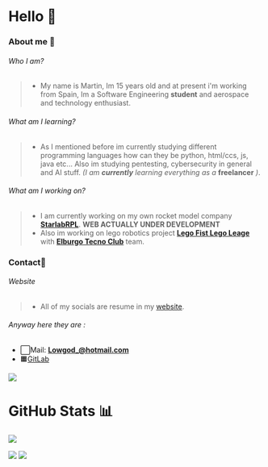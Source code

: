 # Hello 👋 

### About me 🚀
###### Who I am?
> * My name is Martin, Im 15 years old and at present i'm working from Spain, Im a Software Engineering **student** and aerospace and technology enthusiast.
###### What am I learning?
> * As I mentioned before im currently studying different programming languages how can they be python, html/ccs, js, java etc... Also im studying pentesting, cybersecurity in general and AI stuff. *(I am* ***currently*** *learning everything as a*  **freelancer** *)*.
###### What am I working on?
> * I am currently working on my own rocket model company **[StarlabRPL](https://starlabrpl.tk/)**. **WEB ACTUALLY UNDER DEVELOPMENT**
> * Also im working on lego robotics project **[Lego Fist Lego Leage](https://www.firstlegoleague.org/)** with **[Elburgo Tecno Club](http://www.tecnoclub.es/)** team.

### Contact📲
###### Website
> * All of my socials are resume in my [website](https://l0wgod.xyz/). 
###### Anyway here they are :
* ⬜️Mail: **Lowgod_@hotmail.com**
* 🟧[GitLab](https://gitlab.com/lowg0d)
<a href="https://starlabrpl.tk" target="_BLANK">
  <img src="https://discord.c99.nl/widget/theme-1/814476198733152266.png">
</a>


# GitHub Stats 📊
![](https://komarev.com/ghpvc/?username=lowg0d&color=blue)

<img align="center" src="https://github-readme-stats.vercel.app/api?username=lowg0d&count_private=true&show_icons=true&show_owner=true&border_color=fffff&bg_color=0a0c10"> <img align="center" src="https://github-readme-stats.vercel.app/api/top-langs/?username=lowg0d&show_icons&theme=radical&show_owner=true&border_color=fffff&bg_color=0a0c10&theme=synthwave">


<!--
🔥 Se vienen cositas 🔥 
-->
